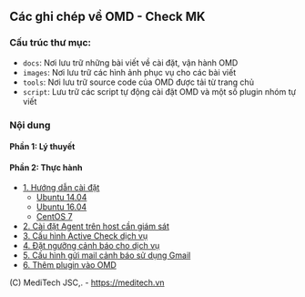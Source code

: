 ## Các ghi chép về OMD - Check MK

### Cấu trúc thư mục:

- `docs`: Nơi lưu trữ những bài viết về cài đặt, vận hành OMD
- `images`: Nơi lưu trữ các hình ảnh phục vụ cho các bài viết
- `tools`: Nơi lưu trữ source code của OMD được tải từ trang chủ
- `script`: Lưu trữ các script tự động cài đặt OMD và một số plugin nhóm tự viết

### Nội dung

#### Phần 1: Lý thuyết
 

#### Phần 2: Thực hành

- [1. Hướng dẫn cài đặt](#)
	- [Ubuntu 14.04](docs/thuchanh-omd/1.3.Setup-OMD-U14.04.md)
	- [Ubuntu 16.04](docs/thuchanh-omd/1.2.Setup-OMD-U16.04.md)
	- [CentOS 7](docs/thuchanh-omd/1.1.Setup-OMD-CentOS7.md)
- [2. Cài đặt Agent trên host cần giám sát](docs/thuchanh-omd/2.Install-agent.md)
- [3. Cấu hình Active Check dịch vụ](docs/thuchanh-omd/3.Active-check.md)
- [4. Đặt ngưỡng cảnh báo cho dịch vụ](docs/thuchanh-omd/4.Set-threshold.md)
- [5. Cấu hình gửi mail cảnh báo sử dụng Gmail](docs/thuchanh-omd/5.Send-Noitify.md)
- [6. Thêm plugin vào OMD](docs/thuchanh-omd/6.Add-plugins.md)
 
(C) MediTech JSC,. - https://meditech.vn

